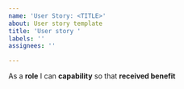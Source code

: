```yaml
---
name: 'User Story: <TITLE>'
about: User story template
title: 'User story '
labels: ''
assignees: ''

---
```


As a **role** I can **capability** so that **received benefit**

